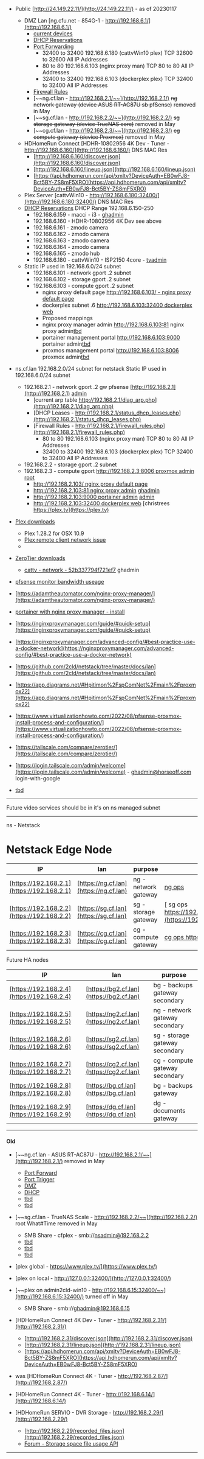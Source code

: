

- Public [http://24.149.22.11/](http://24.149.22.11/) - as of 20230117
  - DMZ Lan [ng.cfu.net - 854G-1 - http://192.168.6.1/](http://192.168.6.1/)
    - [current devices](http://192.168.6.1/#/html/status/status_devicetable.html)
    - [DHCP Reservations](http://192.168.6.1/#/html/advanced/ip/advanced_ip_dhcpreservation.html)
    - [Port Forwarding](http://192.168.6.1/#/html/advanced/security/advanced_security_advancedportforwarding.html)
      - 32400 to 32400	192.168.6.180 (cattvWin10 plex)	TCP	32600 to 32600	All IP Addresses	
      - 80    to 80	    192.168.6.103 (nginx proxy man) TCP	80    to 80   	All IP Addresses
      - 32400 to 32400	192.168.6.103 (dockerplex plex)	TCP	32400 to 32400	All IP Addresses	
    - [Firewall Rules](http://192.168.6.1/#/html/advanced/security/advanced_security_firewallsettings.html)
    - [~~ng.cf.lan -  http://192.168.2.1/~~](http://192.168.2.1/) ~~ng network gateway (device ASUS RT-AC87U sb pfSense)~~ removed in May
    - [~~sg.cf.lan -  http://192.168.2.2/~~](http://192.168.2.2/) ~~sg storage gateway (device TrueNAS core)~~ removed in May
    - [~~cg.cf.lan -  http://192.168.2.3/~~](http://192.168.2.3/) ~~cg compute gateway (device Proxmox)~~ removed in May
  - HDHomeRun Connect [HDHR-10802956 4K Dev - Tuner - http://192.168.6.160/](http://192.168.6.160/) DNS MAC Res
    - [http://192.168.6.160/discover.json](http://192.168.6.160/discover.json)
    - [http://192.168.6.160/lineup.json](http://192.168.6.160/lineup.json)
    - [https://api.hdhomerun.com/api/xmltv?DeviceAuth=EB0wFJ8-Bct5BY-ZS8mF5XRO](https://api.hdhomerun.com/api/xmltv?DeviceAuth=EB0wFJ8-Bct5BY-ZS8mF5XRO)
  - Plex Server [cattvWin10 - http://192.168.6.180:32400/](http://192.168.6.180:32400/) DNS MAC Res
  - [DHCP Reservations](http://192.168.6.1/#/html/advanced/ip/advanced_ip_dhcpreservation.html) DHCP Range 192.168.6.150-250
    - 192.168.6.159 - macci - i3 - [ghadmin](What#Time) 
    - 192.168.6.160 - HDHR-10802956 4K Dev see above
    - 192.168.6.161 - zmodo camera
    - 192.168.6.162 - zmodo camera
    - 192.168.6.163 - zmodo camera
    - 192.168.6.164 - zmodo camera
    - 192.168.6.165 - zmodo hub
    - 192.168.6.180 - cattvWin10 - ISP2150 4core - [tvadmin](What#Time)
  - Static IP used in 192.168.6.0/24 subnet
    - 192.168.6.101 - network gport .2 subnet
    - 192.168.6.102 - storage gport .2 subnet
    - 192.168.6.103 - compute gport .2 subnet
      - nginx proxy default page [http://192.168.6.103/ - nginx proxy default page](http://192.168.6.103/)
      - dockerplex subnet .6 [http://192.168.6.103:32400 dockerplex web](http://192.168.6.103:32400/web/index.html#!/)
      - Proposed mappings
      - nginx proxy manager admin http://192.168.6.103:81 nginx proxy admin[tbd]()
      - portainer management portal http://192.168.6.103:9000 portainer admin[tbd]()
      - proxmos management portal http://192.168.6.103:8006 proxmox admin[tbd]()

- ns.cf.lan 192.168.2.0/24 subnet for netstack Static IP used in 192.168.6.0/24 subnet
    - 192.168.2.1 - network gport .2 gw pfsense [http://192.168.2.1](http://192.168.2.1) [admin](What#Time)
      - [current arp table http://192.168.2.1/diag_arp.php](http://192.168.2.1/diag_arp.php)
      - [DHCP Leases - http://192.168.2.1/status_dhcp_leases.php](http://192.168.2.1/status_dhcp_leases.php)
      - [Firewall Rules - http://192.168.2.1/firewall_rules.php](http://192.168.2.1/firewall_rules.php)
        - 80    to 80	    192.168.6.103 (nginx proxy man) TCP	80    to 80   	All IP Addresses
        - 32400 to 32400	192.168.6.103 (dockerplex plex)	TCP	32400 to 32400	All IP Addresses	
    - 192.168.2.2 - storage gport .2 subnet
    - 192.168.2.3 - compute gport [http://192.168.2.3:8006 proxmox admin](http://192.168.2.3:8006) [root](What#Time)
      - [http://192.168.2.103/       nginx proxy default page](http://192.168.2.103/) 
      - [http://192.168.2.103:81     nginx proxy admin](http://192.168.2.103:81) [ghadmin](What#Time)
      - [http://192.168.2.103:9000   portainer admin](http://192.168.2.103:9000) [admin](What#Time?)
      - [http://192.168.2.103:32400  dockerplex web](http://192.168.2.103:32400/web/index.html#!/) [christrees https://plex.tv](https://plex.tv)

- [Plex downloads](https://www.plex.tv/media-server-downloads/)
    - Plex 1.28.2 for OSX 10.9
    - [Plex remote client network issue](https://www.devwithimagination.com/2019/08/21/plex-docker-and-the-problem-of-always-appearing-as-remote/)
    - 
- [ZeroTier downloads](https://www.zerotier.com/download/)
    - [cattv - network - 52b337794f721ef7](https://my.zerotier.com/network/52b337794f721ef7) ghadmin

- [pfsense monitor bandwidth useage](https://docs.netgate.com/pfsense/en/latest/monitoring/graphs/bandwidth-usage.html)
- [https://adamtheautomator.com/nginx-proxy-manager/](https://adamtheautomator.com/nginx-proxy-manager/)
- [portainer with nginx proxy manager - install](https://www.howtoforge.com/how-to-install-and-use-portainer-for-docker-management-with-nginx-proxy-manager/)
- [https://nginxproxymanager.com/guide/#quick-setup](https://nginxproxymanager.com/guide/#quick-setup)
- [https://nginxproxymanager.com/advanced-config/#best-practice-use-a-docker-network](https://nginxproxymanager.com/advanced-config/#best-practice-use-a-docker-network)
- [https://github.com/2cld/netstack/tree/master/docs/lan](https://github.com/2cld/netstack/tree/master/docs/lan)
- [https://app.diagrams.net/#Hpitimon%2FspComNet%2Fmain%2Fproxmox22](https://app.diagrams.net/#Hpitimon%2FspComNet%2Fmain%2Fproxmox22)
- [https://www.virtualizationhowto.com/2022/08/pfsense-proxmox-install-process-and-configuration/](https://www.virtualizationhowto.com/2022/08/pfsense-proxmox-install-process-and-configuration/)

- [https://tailscale.com/compare/zerotier/](https://tailscale.com/compare/zerotier/)
- [https://login.tailscale.com/admin/welcome](https://login.tailscale.com/admin/welcome) - ghadmin@horseoff.com login-with-google
- [tbd]()


---

Future video services should be in it's on ns managed subnet

---

ns - Netstack

# Netstack Edge Node

| IP | lan | purpose | ops | setup |
|----|-----|---------|-----|-------|
| [https://192.168.2.1](https://192.168.2.1) | [https://ng.cf.lan](https://ng.cf.lan) | ng - network gateway | [ ng ops ]() | [ng setup](https://netstack.org/docs/lan/network/pfsense/setup) |
| [https://192.168.2.2](https://192.168.2.2) | [https://sg.cf.lan](https://sg.cf.lan) | sg - storage gateway | [ sg ops https://192.168.2.2/ui/dashboard](https://192.168.2.2/ui/dashboard) | [sg setup](https://netstack.org/docs/lan/storage/freenas/setup) |
| [https://192.168.2.3](https://192.168.2.3) | [https://cg.cf.lan](https://cg.cf.lan) | cg - compute gateway | [ cg ops https://192.168.2.3:8006/ ](https://192.168.2.3:8006/) | [cg setup](https://netstack.org/docs/lan/compute/proxmox/) |


Future HA nodes


| IP | lan | purpose |
|----|-----|---------|
| [https://192.168.2.4](https://192.168.2.4) | [https://bg2.cf.lan](https://bg2.cf.lan) | bg - backups gateway secondary|
| [https://192.168.2.5](https://192.168.2.5) | [https://ng2.cf.lan](https://ng2.cf.lan) | ng - network gateway secondary| 
| [https://192.168.2.6](https://192.168.2.6) | [https://sg2.cf.lan](https://sg2.cf.lan) | sg - storage gateway secondary| 
| [https://192.168.2.7](https://192.168.2.7) | [https://cg2.cf.lan](https://cg2.cf.lan) | cg - compute gateway secondary| 
| [https://192.168.2.8](https://192.168.2.8) | [https://bg.cf.lan](https://bg.cf.lan) | bg - backups gateway |
| [https://192.168.2.9](https://192.168.2.9) | [https://dg.cf.lan](https://dg.cf.lan) | dg - documents gateway | 

---

#### Old
- [~~ng.cf.lan - ASUS RT-AC87U - http://192.168.2.1/~~](http://192.168.2.1/) removed in May
  - [Port Forward](http://192.168.2.1/Advanced_VirtualServer_Content.asp)
  - [Port Trigger](http://192.168.2.1/Advanced_PortTrigger_Content.asp)
  - [DMZ](http://192.168.2.1/Advanced_Exposed_Content.asp)
  - [DHCP](http://192.168.2.1/Advanced_DHCP_Content.asp)
  - [tbd]()
  - [tbd]()
- [~~sg.cf.lan - TrueNAS Scale - http://192.168.2.2/~~](http://192.168.2.2/) root What#Time removed in May
  - SMB Share - cfplex - smb://nsadmin@192.168.2.2
  - [tbd]()
  - [tbd]()
  - [tbd]()
- [plex global - https://www.plex.tv/](https://www.plex.tv/)
- [plex on local - http://127.0.0.1:32400/](http://127.0.0.1:32400/)
- [~~plex on admin2cld-win10 - http://192.168.6.15:32400/~~](http://192.168.6.15:32400/) turned off in May 
  - SMB Share - smb://ghadmin@192.168.6.15
- [HDHomeRun Connect 4K Dev - Tuner - http://192.168.2.31/](http://192.168.2.31/)
  - [http://192.168.2.31/discover.json](http://192.168.2.31/discover.json)
  - [http://192.168.2.31/lineup.json](http://192.168.2.31/lineup.json)
  - [https://api.hdhomerun.com/api/xmltv?DeviceAuth=EB0wFJ8-Bct5BY-ZS8mF5XRO](https://api.hdhomerun.com/api/xmltv?DeviceAuth=EB0wFJ8-Bct5BY-ZS8mF5XRO)

- was [HDHomeRun Connect 4K - Tuner - http://192.168.2.87/](http://192.168.2.87/)
- [HDHomeRun Connect 4K - Tuner - http://192.168.6.14/](http://192.168.6.14/)
- [HDHomeRun SERVIO - DVR Storage - http://192.168.2.29/](http://192.168.2.29/)
  - [http://192.168.2.29/recorded_files.json](http://192.168.2.29/recorded_files.json)
  - [Forum - Storage space file usage API](https://forum.silicondust.com/forum/viewtopic.php?p=379950&hilit=lineup.json#p379950)

---
